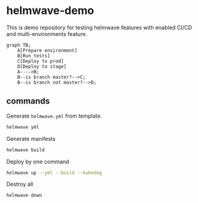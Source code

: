 # helmwave-demo

This is demo repository for testing helmwave features with enabled CI/CD and multi-environments feature.

```mermaid
graph TB;
    A[Prepare environment]
    B[Run tests]
    C[Deploy to prod]
    D[Deploy to stage]
    A---->B;
    B--is branch master?-->C;
    B--is branch not master?-->D;
```

## commands

Generate `helmwave.yml` from template.

```bash
helmwave yml
```

Generate manifests

```bash
helmwave build
```

Deploy by one command

```bash
helmwave up --yml --build --kubedog
```

Destroy all

```bash
helmwave down
```
